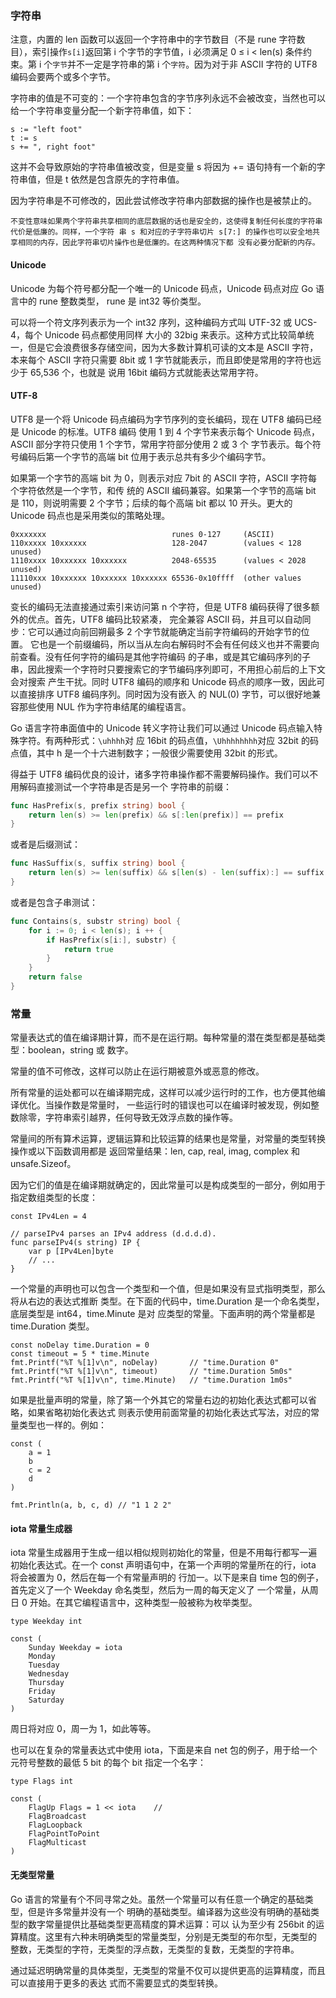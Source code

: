 ### 字符串

注意，内置的 len 函数可以返回一个字符串中的字节数目（不是 rune 字符数目），索引操作`s[i]`返回第 i 个字节的字节值，i 必须满足 0 ≤ i < len(s)
条件约束。第 i 个`字节`并不一定是字符串的第 i 个`字符`。因为对于非 ASCII 字符的 UTF8 编码会要两个或多个字节。

字符串的值是不可变的：一个字符串包含的字节序列永远不会被改变，当然也可以给一个字符串变量分配一个新字符串值，如下：

```
s := "left foot"
t := s
s += ", right foot"
```

这并不会导致原始的字符串值被改变，但是变量 s 将因为 += 语句持有一个新的字符串值，但是 t 依然是包含原先的字符串值。

因为字符串是不可修改的，因此尝试修改字符串内部数据的操作也是被禁止的。

`不变性意味如果两个字符串共享相同的底层数据的话也是安全的，这使得复制任何长度的字符串代价是低廉的。同样，一个字符
串 s 和对应的子字符串切片 s[7:] 的操作也可以安全地共享相同的内存，因此字符串切片操作也是低廉的。在这两种情况下都
没有必要分配新的内存。`

#### Unicode

Unicode 为每个符号都分配一个唯一的 Unicode 码点，Unicode 码点对应 Go 语言中的 rune 整数类型，
rune 是 int32 等价类型。

可以将一个符文序列表示为一个 int32 序列，这种编码方式叫 UTF-32 或 UCS-4，每个 Unicode 码点都使用同样
大小的 32big 来表示。这种方式比较简单统一，但是它会浪费很多存储空间，因为大多数计算机可读的文本是 ASCII
字符，本来每个 ASCII 字符只需要 8bit 或 1 字节就能表示，而且即使是常用的字符也远少于 65,536 个，也就是
说用 16bit 编码方式就能表达常用字符。

#### UTF-8

UTF8 是一个将 Unicode 码点编码为字节序列的变长编码，现在 UTF8 编码已经是 Unicode 的标准。UTF8 编码
使用 1 到 4 个字节来表示每个 Unicode 码点，ASCII 部分字符只使用 1 个字节，常用字符部分使用 2 或 3 个
字节表示。每个符号编码后第一个字节的高端 bit 位用于表示总共有多少个编码字节。

如果第一个字节的高端 bit 为 0，则表示对应 7bit 的 ASCII 字符，ASCII 字符每个字符依然是一个字节，和传
统的 ASCII 编码兼容。如果第一个字节的高端 bit 是 110，则说明需要 2 个字节；后续的每个高端 bit 都以 10
开头。更大的 Unicode 码点也是采用类似的策略处理。

```
0xxxxxxx                            runes 0-127     (ASCII)
110xxxxx 10xxxxxx                   128-2047        (values < 128 unused)
1110xxxx 10xxxxxx 10xxxxxx          2048-65535      (values < 2028 unused)
11110xxx 10xxxxxx 10xxxxxx 10xxxxxx 65536-0x10ffff  (other values unused)
```

变长的编码无法直接通过索引来访问第 n 个字符，但是 UTF8 编码获得了很多额外的优点。首先，UTF8 编码比较紧凑，
完全兼容 ASCII 码，并且可以自动同步：它可以通过向前回朔最多 2 个字节就能确定当前字符编码的开始字节的位置。
它也是一个前缀编码，所以当从左向右解码时不会有任何歧义也并不需要向前查看。没有任何字符的编码是其他字符编码
的子串，或是其它编码序列的子串，因此搜索一个字符时只要搜索它的字节编码序列即可，不用担心前后的上下文会对搜索
产生干扰。同时 UTF8 编码的顺序和 Unicode 码点的顺序一致，因此可以直接排序 UTF8 编码序列。同时因为没有嵌入
的 NUL(0) 字节，可以很好地兼容那些使用 NUL 作为字符串结尾的编程语言。

Go 语言字符串面值中的 Unicode 转义字符让我们可以通过 Unicode 码点输入特殊字符。有两种形式：`\uhhhh`对
应 16bit 的码点值，`\Uhhhhhhhh`对应 32bit 的码点值，其中 h 是一个十六进制数字；一般很少需要使用 32bit
的形式。

得益于 UTF8 编码优良的设计，诸多字符串操作都不需要解码操作。我们可以不用解码直接测试一个字符串是否是另一个
字符串的前缀：

```go
func HasPrefix(s, prefix string) bool {
	return len(s) >= len(prefix) && s[:len(prefix)] == prefix
}
```

或者是后缀测试：

```go
func HasSuffix(s, suffix string) bool {
	return len(s) >= len(suffix) && s[len(s) - len(suffix):] == suffix
}
```

或者是包含子串测试：

```go
func Contains(s, substr string) bool {
	for i := 0; i < len(s); i ++ {
		if HasPrefix(s[i:], substr) {
			return true
		}
	}
	return false
}
```

### 常量

常量表达式的值在编译期计算，而不是在运行期。每种常量的潜在类型都是基础类型：boolean，string 或
数字。

常量的值不可修改，这样可以防止在运行期被意外或恶意的修改。

所有常量的运处都可以在编译期完成，这样可以减少运行时的工作，也方便其他编译优化。当操作数是常量时，
一些运行时的错误也可以在编译时被发现，例如整数除零，字符串索引越界，任何导致无效浮点数的操作等。

常量间的所有算术运算，逻辑运算和比较运算的结果也是常量，对常量的类型转换操作或以下函数调用都是
返回常量结果：len, cap, real, imag, complex 和 unsafe.Sizeof。

因为它们的值是在编译期就确定的，因此常量可以是构成类型的一部分，例如用于指定数组类型的长度：

```
const IPv4Len = 4

// parseIPv4 parses an IPv4 address (d.d.d.d).
func parseIPv4(s string) IP {
    var p [IPv4Len]byte
    // ...
}
```

一个常量的声明也可以包含一个类型和一个值，但是如果没有显式指明类型，那么将从右边的表达式推断
类型。在下面的代码中，time.Duration 是一个命名类型，底层类型是 int64，time.Minute 是对
应类型的常量。下面声明的两个常量都是 time.Duration 类型。

```
const noDelay time.Duration = 0
const timeout = 5 * time.Minute
fmt.Printf("%T %[1]v\n", noDelay)       // "time.Duration 0"
fmt.Printf("%T %[1]v\n", timeout)       // "time.Duration 5m0s"
fmt.Printf("%T %[1]v\n", time.Minute)   // "time.Duration 1m0s"
```

如果是批量声明的常量，除了第一个外其它的常量右边的初始化表达式都可以省略，如果省略初始化表达式
则表示使用前面常量的初始化表达式写法，对应的常量类型也一样的。例如：

```
const (
    a = 1
    b
    c = 2
    d
)

fmt.Println(a, b, c, d) // "1 1 2 2"
```

#### iota 常量生成器

iota 常量生成器用于生成一组以相似规则初始化的常量，但是不用每行都写一遍初始化表达式。在一个
const 声明语句中，在第一个声明的常量所在的行，iota 将会被置为 0，然后在每一个有常量声明的
行加一。以下是来自 time 包的例子，首先定义了一个 Weekday 命名类型，然后为一周的每天定义了
一个常量，从周日 0 开始。在其它编程语言中，这种类型一般被称为枚举类型。

```
type Weekday int

const (
    Sunday Weekday = iota
    Monday
    Tuesday
    Wednesday
    Thursday
    Friday
    Saturday
)
```

周日将对应 0，周一为 1，如此等等。

也可以在复杂的常量表达式中使用 iota，下面是来自 net 包的例子，用于给一个元符号整数的最低 5
bit 的每个 bit 指定一个名字：

```
type Flags int

const (
    FlagUp Flags = 1 << iota    // 
    FlagBroadcast
    FlagLoopback
    FlagPointToPoint
    FlagMulticast
)
```

#### 无类型常量

Go 语言的常量有个不同寻常之处。虽然一个常量可以有任意一个确定的基础类型，但是许多常量并没有一个
明确的基础类型。编译器为这些没有明确的基础类型的数字常量提供比基础类型更高精度的算术运算：可以
认为至少有 256bit 的运算精度。这里有六种未明确类型的常量类型，分别是无类型的布尔型，无类型的
整数，无类型的字符，无类型的浮点数，无类型的复数，无类型的字符串。

通过延迟明确常量的具体类型，无类型的常量不仅可以提供更高的运算精度，而且可以直接用于更多的表达
式而不需要显式的类型转换。
